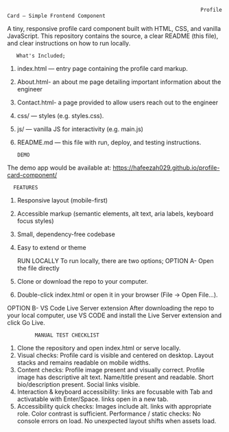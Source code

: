                                                                    Profile Card — Simple Frontend Component

A tiny, responsive profile card component built with HTML, CSS, and vanilla JavaScript. This repository contains the source, a clear README (this file), and clear instructions on how to run locally.

       What's Included;
1. index.html — entry page containing the profile card markup.
2. About.html- an about me page detailing important information about the engineer
3. Contact.html- a page provided to allow users reach out to the engineer
2. css/ — styles (e.g. styles.css).
3. js/ — vanilla JS for interactivity (e.g. main.js)
4. README.md — this file with run, deploy, and testing instructions.

       DEMO
The demo app would be available at: https://hafeezah029.github.io/profile-card-component/

      FEATURES
1. Responsive layout (mobile-first)
2. Accessible markup (semantic elements, alt text, aria labels, keyboard focus styles)
3. Small, dependency-free codebase
4. Easy to extend or theme

      RUN LOCALLY
   To run locally, there are two options;
OPTION A- Open the file directly
1. Clone or download the repo to your computer.
2. Double-click index.html or open it in your browser (File → Open File...).

OPTION B- VS Code Live Server extension
After downloading the repo to your local computer, use VS CODE and install the Live Server extension and click Go Live.


             MANUAL TEST CHECKLIST

1. Clone the repository and open index.html or serve locally.
2. Visual checks:
       Profile card is visible and centered on desktop.
       Layout stacks and remains readable on mobile widths.
3. Content checks:
       Profile image present and visually correct.
       Profile image has descriptive alt text.
       Name/title present and readable.
       Short bio/description present.
       Social links visible.
4. Interaction & keyboard accessibility:
       links are focusable with Tab and activatable with Enter/Space.
       links open in a new tab.
5. Accessibility quick checks:
       Images include alt.
       links with appropriate role.
       Color contrast is sufficient.
       Performance / static checks:
       No console errors on load.
       No unexpected layout shifts when assets load.
